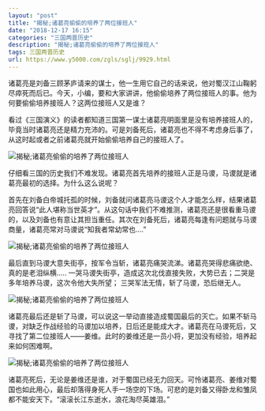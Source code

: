 ```yaml
---
layout: "post"
title: "揭秘;诸葛亮偷偷的培养了两位接班人"
date: "2018-12-17 16:15"
categories: "三国两晋历史"
description: "揭秘;诸葛亮偷偷的培养了两位接班人"
tags: 三国两晋历史
url: https://www.y5000.com/zgls/sglj/9929.html
---
```






诸葛亮是刘备三顾茅庐请来的谋士，他一生用它自己的话来说，他对蜀汉江山鞠躬尽瘁死而后已。今天，小编，要和大家讲讲，他偷偷培养了两位接班人的事。他为何要偷偷培养接班人？这两位接班人又是谁？

看过《三国演义》的读者都知道三国第一谋士诸葛亮明面里是没有培养接班人的，毕竟当时诸葛亮还是精力充沛的。可是刘备死后，诸葛亮也不得不考虑身后事了，从这时起或者之前诸葛亮就开始偷偷培养自己的接班人了。

![揭秘;诸葛亮偷偷的培养了两位接班人](/uploads/allimg/170110/6-1F110110242418.JPG)

仔细看三国的历史我们不难发现。诸葛亮首先培养的接班人正是马谡，马谡就是诸葛亮最初的选择。为什么这么说呢？

首先在刘备白帝城托孤的时候，刘备就问诸葛亮马谡这个人才能怎么样，结果诸葛亮回答说“此人堪称当世英才”。从这句话中我们不难推测，诸葛亮还是很看重马谡的，以及刘备也有意让其担当重任。其次在刘备死后，诸葛亮每逢有问题就与马谡商量，诸葛亮常对马谡说“知我者常幼常也....”

![揭秘;诸葛亮偷偷的培养了两位接班人](/uploads/allimg/170110/6-1F1101103244I.JPG)

最后直到马谡大意失街亭，按军令当斩，诸葛亮痛哭流涕。诸葛亮哭得悲痛欲绝、真的是老泪纵横.....
一哭马谡失街亭，造成这次北伐直接失败，大势已去；二哭是多年培养马谡，这次令他大失所望； 三哭军法无情，斩了马谡，恐后继无人。

![揭秘;诸葛亮偷偷的培养了两位接班人](/uploads/allimg/170110/6-1F11011040O42.JPG)

诸葛亮最后还是斩了马谡，可以说这一举动直接造成蜀国最后的灭亡。如果不斩马谡，对缺乏作战经验的马谡加以培养，日后还是能成大才。诸葛亮在马谡死后，又寻找了第二位接班人——姜维。此时的姜维还是一员小将，更加没有经验，培养起来如何困难啊。

![揭秘;诸葛亮偷偷的培养了两位接班人](/uploads/allimg/170110/6-1F110110500O7.JPG)

诸葛亮死后，无论是姜维还是谁，对于蜀国已经无力回天。可怜诸葛亮、姜维对蜀国也如此用心，最后却落得身死人手一场空的下场。可悲的是刘备又得卧龙和雏凤都不能安天下。“滚滚长江东逝水，浪花淘尽英雄泪。”

